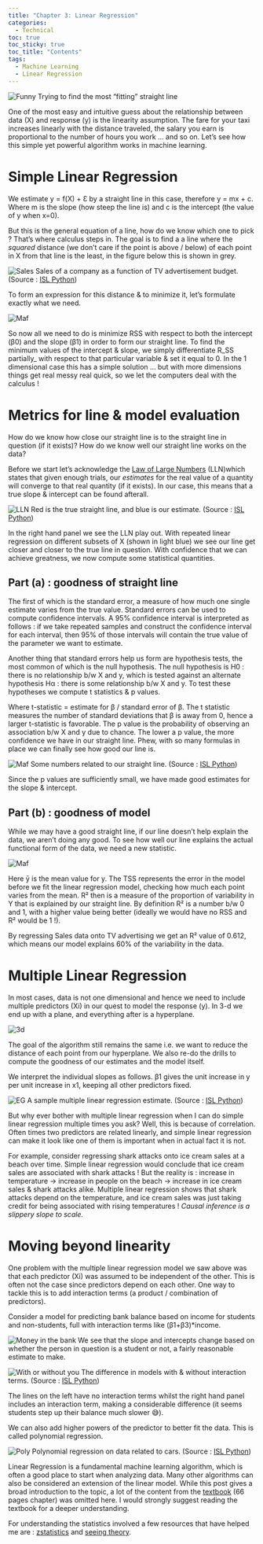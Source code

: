 ```yaml
---
title: "Chapter 3: Linear Regression"
categories:
  - Technical
toc: true
toc_sticky: true
toc_title: "Contents"
tags:
  - Machine Learning
  - Linear Regression 
---
```


![Funny](/assets/img/ch3/1.jpg)
Trying to find the most “fitting” straight line

One of the most easy and intuitive guess about the relationship between data (X) and response (y) is the linearity assumption. The fare for your taxi increases linearly with the distance traveled, the salary you earn is proportional to the number of hours you work … and so on. Let’s see how this simple yet powerful algorithm works in machine learning.

# Simple Linear Regression

We estimate y = f(X) + Ɛ by a straight line in this case, therefore y = mx + c. Where m is the slope (how steep the line is) and c is the intercept (the value of y when x=0).

But this is the general equation of a line, how do we know which one to pick ? That’s where calculus steps in. The goal is to find a a line where the _squared_ distance (we don’t care if the point is above / below) of each point in X from that line is the least, in the figure below this is shown in grey.

![Sales](/assets/img/ch3/2.jpg)
Sales of a company as a function of TV advertisement budget. (Source : [ISL Python](https://www.statlearning.com/))

To form an expression for this distance & to minimize it, let’s formulate exactly what we need.

![Maf](/assets/img/ch3/3.jpg)

So now all we need to do is minimize RSS with respect to both the intercept (β0) and the slope (β1) in order to form our straight line. To find the minimum values of the intercept & slope, we simply differentiate R_SS partially_ with respect to that particular variable & set it equal to 0. In the 1 dimensional case this has a simple solution … but with more dimensions things get real messy real quick, so we let the computers deal with the calculus !

# Metrics for line & model evaluation

How do we know how close our straight line is to the straight line in question (if it exists)? How do we know well our straight line works on the data?

Before we start let’s acknowledge the [Law of Large Numbers](https://en.wikipedia.org/wiki/Law_of_large_numbers) (LLN)which states that given enough trials, our _estimates_ for the real value of a quantity will converge to that real quantity (if it exists). In our case, this means that a true slope & intercept can be found afterall.

![LLN](/assets/img/ch3/4.jpg)
Red is the true straight line, and blue is our estimate. (Source : [ISL Python](https://www.statlearning.com/))

In the right hand panel we see the LLN play out. With repeated linear regression on different subsets of X (shown in light blue) we see our line get closer and closer to the true line in question. With confidence that we can achieve greatness, we now compute some statistical quantities.

## Part (a) : goodness of straight line

The first of which is the standard error, a measure of how much one single estimate varies from the true value. Standard errors can be used to compute confidence intervals. A 95% confidence interval is interpreted as follows : if we take repeated samples and construct the confidence interval for each interval, then 95% of those intervals will contain the true value of the parameter we want to estimate.

Another thing that standard errors help us form are hypothesis tests, the most common of which is the null hypothesis. The null hypothesis is H0 : there is no relationship b/w X and y, which is tested against an alternate hypothesis Hα : there is some relationship b/w X and y. To test these hypotheses we compute t statistics & p values.

Where t-statistic = estimate for β / standard error of β. The t statistic measures the number of standard deviations that β is away from 0, hence a larger t-statistic is favorable. The p value is the probability of observing an association b/w X and y due to chance. The lower a p value, the more confidence we have in our straight line. Phew, with so many formulas in place we can finally see how good our line is.

![Maf](/assets/img/ch3/5.jpg)
Some numbers related to our straight line. (Source : [ISL Python](https://www.statlearning.com/))

Since the p values are sufficiently small, we have made good estimates for the slope & intercept.

## Part (b) : goodness of model

While we may have a good straight line, if our line doesn’t help explain the data, we aren’t doing any good. To see how well our line explains the actual functional form of the data, we need a new statistic.

![Maf](/assets/img/ch3/6.jpg)

Here ȳ is the mean value for y. The TSS represents the error in the model before we fit the linear regression model, checking how much each point varies from the mean. R² then is a measure of the proportion of variability in Y that is explained by our straight line. By definition R² is a number b/w 0 and 1, with a higher value being better (ideally we would have no RSS and R² would be 1 !).

By regressing Sales data onto TV advertising we get an R² value of 0.612, which means our model explains 60% of the variability in the data.

# Multiple Linear Regression

In most cases, data is not one dimensional and hence we need to include multiple predictors (Xi) in our quest to model the response (y). In 3-d we end up with a plane, and everything after is a hyperplane.

![3d](/assets/img/ch3/7.jpg)

The goal of the algorithm still remains the same i.e. we want to reduce the distance of each point from our hyperplane. We also re-do the drills to compute the goodness of our estimates and the model itself.

We interpret the individual slopes as follows. β1 gives the unit increase in y per unit increase in x1, keeping all other predictors fixed.

![EG](/assets/img/ch3/8.jpg)
A sample multiple linear regression estimate. (Source : [ISL Python](https://www.statlearning.com/))

But why ever bother with multiple linear regression when I can do simple linear regression multiple times you ask? Well, this is because of correlation. Often times two predictors are related linearly, and simple linear regression can make it look like one of them is important when in actual fact it is not.

For example, consider regressing shark attacks onto ice cream sales at a beach over time. Simple linear regression would conclude that ice cream sales are associated with shark attacks ! But the reality is : increase in temperature → increase in people on the beach → increase in ice cream sales & shark attacks alike. Multiple linear regression shows that shark attacks depend on the temperature, and ice cream sales was just taking credit for being associated with rising temperatures ! _Causal inference is a slippery slope to scale._

# Moving beyond linearity

One problem with the multiple linear regression model we saw above was that each predictor (Xi) was assumed to be independent of the other. This is often not the case since predictors depend on each other. One way to tackle this is to add interaction terms (a product / combination of predictors).

Consider a model for predicting bank balance based on income for students and non-students, full with interaction terms like (β1+β3)*income.

![Money in the bank](/assets/img/ch3/9.jpg)
We see that the slope and intercepts change based on whether the person in question is a student or not, a fairly reasonable estimate to make.

![With or without you](/assets/img/ch3/10.jpg)
The difference in models with & without interaction terms. (Source : [ISL Python](https://www.statlearning.com/))

The lines on the left have no interaction terms whilst the right hand panel includes an interaction term, making a considerable difference (it seems students step up their balance much slower 😅).

We can also add higher powers of the predictor to better fit the data. This is called polynomial regression.

![Poly](/assets/img/ch3/11.jpg)
Polynomial regression on data related to cars. (Source : [ISL Python](https://www.statlearning.com/))

Linear Regression is a fundamental machine learning algorithm, which is often a good place to start when analyzing data. Many other algorithms can also be considered an extension of the linear model. While this post gives a broad introduction to the topic, a lot of the content from the [textbook](https://www.statlearning.com/) (66 pages chapter) was omitted here. I would strongly suggest reading the textbook for a deeper understanding.

For understanding the statistics involved a few resources that have helped me are : [zstatistics](http://www.zstatistics.com/videos) and [seeing theory](https://seeing-theory.brown.edu/).
